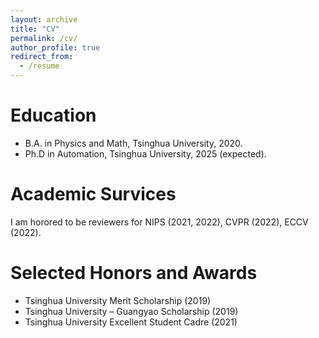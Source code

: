 ```yaml
---
layout: archive
title: "CV"
permalink: /cv/
author_profile: true
redirect_from:
  - /resume
---
```


<!-- {% include base_path %} -->
<p></p>
<p></p>

Education
======
* B.A. in Physics and Math, Tsinghua University, 2020.
* Ph.D in Automation, Tsinghua University, 2025 (expected).






Academic Survices
=======
I am horored to be reviewers for NIPS (2021, 2022), CVPR (2022), ECCV (2022).

  
Selected Honors and Awards
======
* Tsinghua University Merit Scholarship (2019)
* Tsinghua University – Guangyao Scholarship (2019)
* Tsinghua University Excellent Student Cadre (2021)

